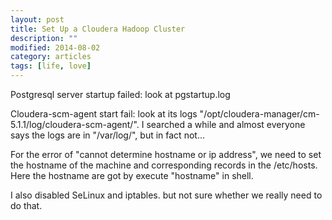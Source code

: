 ```yaml
---
layout: post
title: Set Up a Cloudera Hadoop Cluster
description: ""
modified: 2014-08-02
category: articles
tags: [life, love]
---
```


Postgresql server startup failed: look at pgstartup.log

Cloudera-scm-agent start fail: look at its logs "/opt/cloudera-manager/cm-5.1.1/log/cloudera-scm-agent/". I searched a while and almost everyone says the logs are in "/var/log/", but in fact not...

For the error of "cannot determine hostname or ip address", we need to set the hostname of the machine and corresponding records in the /etc/hosts. Here the hostname are got by execute "hostname" in shell.


I also disabled SeLinux and iptables. but not sure whether we really need to do that.



